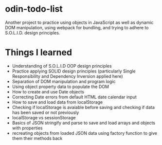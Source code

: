 # odin-todo-list
Another project to practice using objects in JavaScript as well as dynamic DOM manipulation, using webpack for bundling, and trying to adhere to S.O.L.I.D. design principles. 

# Things I learned

- Understanding of S.O.L.I.D  OOP design principles
- Practice applying SOLID design principles (particularly Single Responsibility and Dependency Inversion applied here)
- Separation of DOM manipulation and program logic
- Using object property data to populate the DOM
- How to create and use Date objects
- Correcting Date errors from default HTML date calendar input
- How to save and load data from localStorage
- Checking if localStorage is avaiable before saving and checking if data has been saved or not previously
- localStorage vs sessionStorage
- Basics of JSON stringify and parse to save and load arrays and objects with properties
- recreating objects from loaded JSON data using factory function to give them their methods back